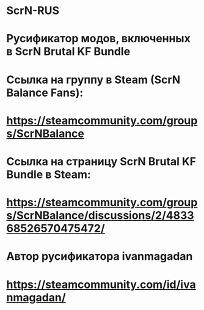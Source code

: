 # ScrN-RUS
# Русификатор модов, включенных в ScrN Brutal KF Bundle
#
# Ссылка на группу в Steam (ScrN Balance Fans):
# https://steamcommunity.com/groups/ScrNBalance
# Ссылка на страницу ScrN Brutal KF Bundle в Steam:
# https://steamcommunity.com/groups/ScrNBalance/discussions/2/483368526570475472/

# Автор русификатора ivanmagadan
# https://steamcommunity.com/id/ivanmagadan/
